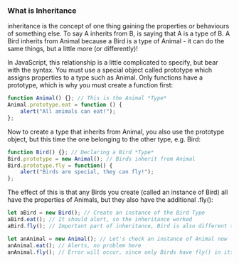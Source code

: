 ### What is Inheritance

inheritance is the concept of one thing gaining the properties or behaviours of something else. To say A inherits from B, is saying that A is a type of B. A Bird inherits from Animal because a Bird is a type of Animal - it can do the same things, but a little more (or differently)!

In JavaScript, this relationship is a little complicated to specify, but bear with the syntax. You must use a special object called prototype which assigns properties to a type such as Animal. Only functions have a prototype, which is why you must create a function first:

```js
function Animal() {}; // This is the Animal *Type*
Animal.prototype.eat = function () {
    alert("All animals can eat!");
};
```

Now to create a type that inherits from Animal, you also use the prototype object, but this time the one belonging to the other type, e.g. Bird:
```js
function Bird() {}; // Declaring a Bird *Type*
Bird.prototype = new Animal(); // Birds inherit from Animal
Bird.prototype.fly = function() {
    alert("Birds are special, they can fly!");
};
```
The effect of this is that any Birds you create (called an instance of Bird) all have the properties of Animals, but they also have the additional .fly():

```js
let aBird = new Bird(); // Create an instance of the Bird Type
aBird.eat(); // It should alert, so the inheritance worked
aBird.fly(); // Important part of inheritance, Bird is also different to Animal

let anAnimal = new Animal(); // Let's check an instance of Animal now
anAnimal.eat(); // Alerts, no problem here
anAnimal.fly(); // Error will occur, since only Birds have fly() in its prototype
```